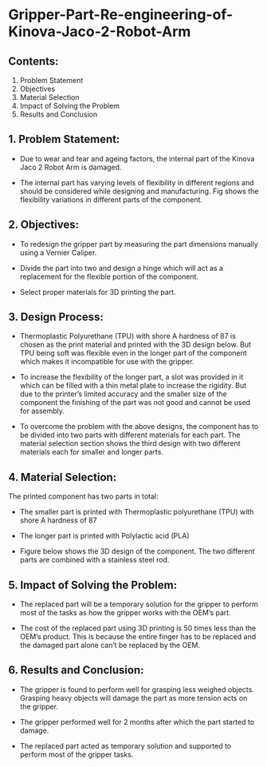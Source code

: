 # Gripper-Part-Re-engineering-of-Kinova-Jaco-2-Robot-Arm
## Contents:
1. Problem Statement
2. Objectives
3. Material Selection
4. Impact of Solving the Problem
5. Results and Conclusion

## 1. Problem Statement:
- Due to wear and tear and ageing factors, the internal part of the Kinova Jaco 2 Robot Arm is damaged.
* The internal part has varying levels of flexibility in different regions and should be considered while designing and manufacturing. Fig shows the flexibility variations in different parts of the component.

## 2. Objectives:
- To redesign the gripper part by measuring the part dimensions manually using a Vernier Caliper.
* Divide the part into two and design a hinge which will act as a replacement for the flexible portion of the component.
+ Select proper materials for 3D printing the part.

## 3. Design Process:
- Thermoplastic Polyurethane (TPU) with shore A hardness of 87 is chosen as the print material and printed with the 3D design below. But TPU being soft was flexible even in the longer part of the component which makes it incompatible for use with the gripper.
* To increase the flexibility of the longer part, a slot was provided in it which can be filled with a thin metal plate to increase the rigidity. But due to the printer’s limited accuracy and the smaller size of the component the finishing of the part was not good and cannot be used for assembly.
+ To overcome the problem with the above designs, the component has to be divided into two parts with different materials for each part. The material selection section shows the third design with two different materials each for smaller and longer parts.

## 4. Material Selection:
The printed component has two parts in total:
* The smaller part is printed with Thermoplastic polyurethane (TPU) with shore A hardness of 87
- The longer part is printed with Polylactic acid (PLA)
+ Figure below shows the 3D design of the component. The two different parts are combined with a stainless steel rod.

## 5. Impact of Solving the Problem:
- The replaced part will be a temporary solution for the gripper to perform most of the tasks as how the gripper works with the OEM’s part.
+  The cost of the replaced part using 3D printing is 50 times less than the OEM’s product. This is because the entire finger has to be replaced and the damaged part alone can’t be replaced by the OEM.

## 6. Results and Conclusion:
- The gripper is found to perform well for grasping less weighed objects. Grasping heavy objects will damage the part as more tension acts on the gripper.
+ The gripper performed well for 2 months after which the part started to damage.
* The replaced part acted as temporary solution and supported to perform most of the gripper tasks.
